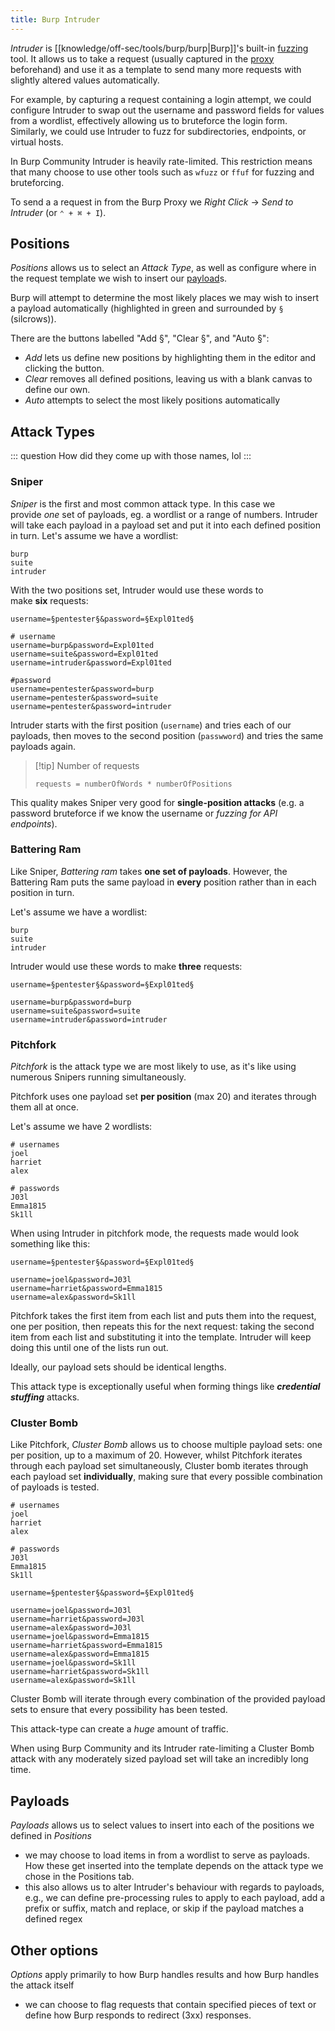 ```yaml
---
title: Burp Intruder
---
```


_Intruder_ is [[knowledge/off-sec/tools/burp/burp|Burp]]'s built-in [fuzzing](knowledge/off-sec/glossary/fuzzing.md) tool. It allows us to take a request (usually captured in the [proxy](knowledge/off-sec/tools/burp/proxy.md) beforehand) and use it as a template to send many more requests with slightly altered values automatically.

For example, by capturing a request containing a login attempt, we could configure Intruder to swap out the username and password fields for values from a wordlist, effectively allowing us to bruteforce the login form. Similarly, we could use Intruder to fuzz for subdirectories, endpoints, or virtual hosts.

In Burp Community Intruder is heavily rate-limited. This restriction means that many choose to use other tools such as `wfuzz` or `ffuf` for fuzzing and bruteforcing.

To send a a request in from the Burp Proxy we _Right Click_ -> _Send to Intruder_ (or `⌃ + ⌘ + I`).

## Positions

*Positions* allows us to select an _Attack Type_, as well as configure where in the request template we wish to insert our [payload](knowledge/off-sec/glossary/payload.md)s.

Burp will attempt to determine the most likely places we may wish to insert a payload automatically (highlighted in green and surrounded by `§` (silcrows)).

There are the buttons labelled "Add §", "Clear §", and "Auto §":

- *Add* lets us define new positions by highlighting them in the editor and clicking the button.
- *Clear* removes all defined positions, leaving us with a blank canvas to define our own.
- *Auto* attempts to select the most likely positions automatically

## Attack Types

::: question
How did they come up with those names, lol
:::

### Sniper

_Sniper_ is the first and most common attack type. In this case we provide *one* set of payloads, eg. a wordlist or a range of numbers. Intruder will take each payload in a payload set and put it into each defined position in turn.
Let's assume we have a wordlist:

```
burp
suite
intruder
```

With the two positions set, Intruder would use these words to make **six** requests:

```
username=§pentester§&password=§Expl01ted§

# username
username=burp&password=Expl01ted
username=suite&password=Expl01ted
username=intruder&password=Expl01ted

#password
username=pentester&password=burp
username=pentester&password=suite
username=pentester&password=intruder
```

Intruder starts with the first position (`username`) and tries each of our payloads, then moves to the second position (`passwword`) and tries the same payloads again.

> [!tip] Number of requests
>
> `requests = numberOfWords * numberOfPositions`

This quality makes Sniper very good for **single-position attacks** (e.g. a password bruteforce if we know the username or *fuzzing for API endpoints*).

### Battering Ram

Like Sniper, _Battering ram_ takes **one set of payloads**. However, the Battering Ram puts the same payload in **every** position rather than in each position in turn.

Let's assume we have a wordlist:

```
burp
suite
intruder
```

Intruder would use these words to make **three** requests:

```
username=§pentester§&password=§Expl01ted§

username=burp&password=burp
username=suite&password=suite
username=intruder&password=intruder
```

### Pitchfork

_Pitchfork_ is the attack type we are most likely to use, as it's like using numerous Snipers running simultaneously.

Pitchfork uses one payload set **per position** (max 20) and iterates through them all at once.

Let's assume we have 2 wordlists:

```
# usernames
joel
harriet
alex

# passwords
J03l
Emma1815
Sk1ll
```

When using Intruder in pitchfork mode, the requests made would look something like this:

```
username=§pentester§&password=§Expl01ted§

username=joel&password=J03l
username=harriet&password=Emma1815
username=alex&password=Sk1ll
```

Pitchfork takes the first item from each list and puts them into the request, one per position, then repeats this for the next request: taking the second item from each list and substituting it into the template. Intruder will keep doing this until one of the lists run out.

Ideally, our payload sets should be identical lengths.

This attack type is exceptionally useful when forming things like ***credential stuffing*** attacks.

### Cluster Bomb

Like Pitchfork, _Cluster Bomb_ allows us to choose multiple payload sets: one per position, up to a maximum of 20. However, whilst Pitchfork iterates through each payload set simultaneously, Cluster bomb iterates through each payload set **individually**, making sure that every possible combination of payloads is tested.

```
# usernames
joel
harriet
alex

# passwords
J03l
Emma1815
Sk1ll
```

```
username=§pentester§&password=§Expl01ted§

username=joel&password=J03l
username=harriet&password=J03l
username=alex&password=J03l
username=joel&password=Emma1815
username=harriet&password=Emma1815
username=alex&password=Emma1815
username=joel&password=Sk1ll
username=harriet&password=Sk1ll
username=alex&password=Sk1ll
```

Cluster Bomb will iterate through every combination of the provided payload sets to ensure that every possibility has been tested.

This attack-type can create a *huge* amount of traffic.

When using Burp Community and its Intruder rate-limiting a Cluster Bomb attack with any moderately sized payload set will take an incredibly long time.

## Payloads

*Payloads* allows us to select values to insert into each of the positions we defined in _Positions_

- we may choose to load items in from a wordlist to serve as payloads. How these get inserted into the template depends on the attack type we chose in the Positions tab.
- this also allows us to alter Intruder's behaviour with regards to payloads, e.g., we can define pre-processing rules to apply to each payload, add a prefix or suffix, match and replace, or skip if the payload matches a defined regex

## Other options

_Options_ apply primarily to how Burp handles results and how Burp handles the attack itself

- we can choose to flag requests that contain specified pieces of text or define how Burp responds to redirect (3xx) responses.
